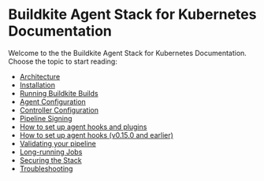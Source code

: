 # Buildkite Agent Stack for Kubernetes Documentation

Welcome to the the Buildkite Agent Stack for Kubernetes Documentation.
Choose the topic to start reading:

-   [Architecture](architecture.md)
-   [Installation](installation.md)
-   [Running Buildkite Builds](running_builds.md)
-   [Agent Configuration](agent_configuration.md)
-   [Controller Configuration](controller_configuration.md)
-   [Pipeline Signing](pipeline_signing.md)
-   [How to set up agent hooks and plugins](hooks_and_plugins.md)
-   [How to set up agent hooks (v0.15.0 and earlier)](hooks_and_plugins_old.md)
-   [Validating your pipeline](pipeline_validation.md)
-   [Long-running Jobs](long_running_jobs.md)
-   [Securing the Stack](securing_stack.md)
-   [Troubleshooting](troubleshooting.md)
